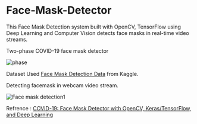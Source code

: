 # Face-Mask-Detector

This Face Mask Detection system built with OpenCV, TensorFlow using Deep Learning and Computer Vision detects face masks in real-time video streams.

Two-phase COVID-19 face mask detector 

![phase](https://user-images.githubusercontent.com/54806252/93715393-a0315b00-fb86-11ea-9e59-8cb610b76318.png)


Dataset Used [Face Mask Detection Data](https://www.kaggle.com/aneerbanchakraborty/face-mask-detection-data) from Kaggle.


Detecting facemask in webcam video stream.

![Face mask detection1](https://user-images.githubusercontent.com/54806252/93716353-edb0c680-fb8c-11ea-9721-ba3f622b1e92.gif)







Refrence : [COVID-19: Face Mask Detector with OpenCV, Keras/TensorFlow, and Deep Learning](https://www.pyimagesearch.com/2020/05/04/covid-19-face-mask-detector-with-opencv-keras-tensorflow-and-deep-learning/)

